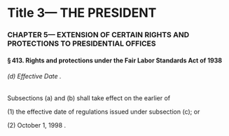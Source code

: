 
# Title 3— THE PRESIDENT
### CHAPTER 5— EXTENSION OF CERTAIN RIGHTS AND PROTECTIONS TO PRESIDENTIAL OFFICES
#### § 413. Rights and protections under the Fair Labor Standards Act of 1938
###### (d) Effective Date .

Subsections (a) and (b) shall take effect on the earlier of

(1) the effective date of regulations issued under subsection (c); or

(2) October 1, 1998 .
